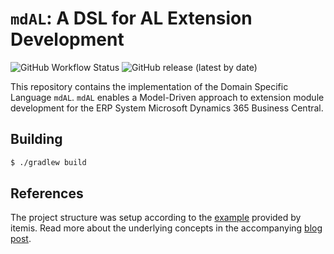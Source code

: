 # `mdAL`: A DSL for AL Extension Development

![GitHub Workflow Status](https://img.shields.io/github/workflow/status/joneug/mdal/Build)
![GitHub release (latest by date)](https://img.shields.io/github/v/release/joneug/mdal)

This repository contains the implementation of the Domain Specific Language `mdAL`. `mdAL` enables a Model-Driven approach to extension module development for the ERP System Microsoft Dynamics 365 Business Central.

## Building

```sh
$ ./gradlew build
```

## References

The project structure was setup according to the [example](https://github.com/itemis/xtext-languageserver-example) provided by itemis. Read more about the underlying concepts in the accompanying [blog post](https://blogs.itemis.com/en/integrating-xtext-language-support-in-visual-studio-code).
